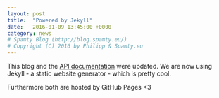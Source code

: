 ```yaml
---
layout: post
title:  "Powered by Jekyll"
date:   2016-01-09 13:45:00 +0000
category: news
# Spamty Blog (http://blog.spamty.eu/)
# Copyright (C) 2016 by Philipp & Spamty.eu
---
```

This blog and the [API documentation](http://dev.spamty.eu/) were updated. 
We are now using Jekyll - a static website generator - which is pretty cool.

Furthermore both are hosted by GitHub Pages <3
